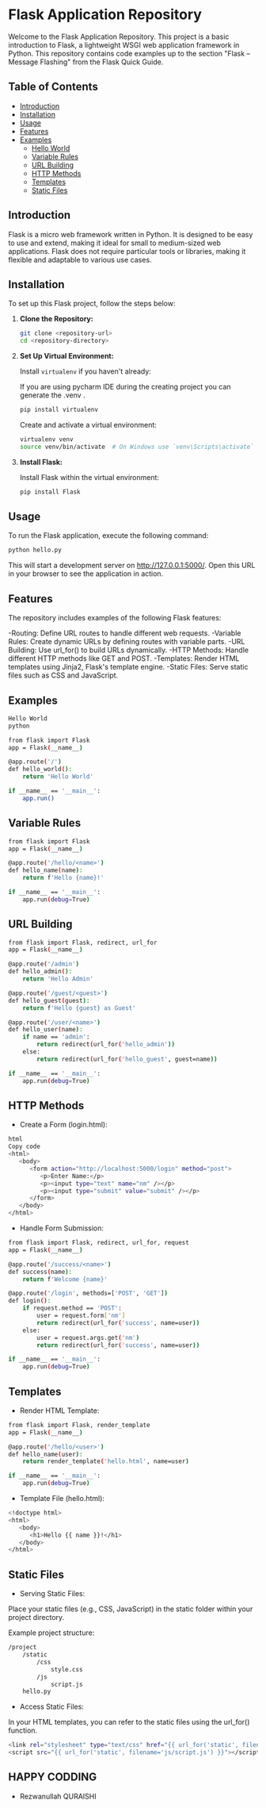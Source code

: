 # Flask Application Repository

Welcome to the Flask Application Repository. This project is a basic introduction to Flask, a lightweight WSGI web application framework in Python. This repository contains code examples up to the section "Flask – Message Flashing" from the Flask Quick Guide.

## Table of Contents

- [Introduction](#introduction)
- [Installation](#installation)
- [Usage](#usage)
- [Features](#features)
- [Examples](#examples)
  - [Hello World](#hello-world)
  - [Variable Rules](#variable-rules)
  - [URL Building](#url-building)
  - [HTTP Methods](#http-methods)
  - [Templates](#templates)
  - [Static Files](#static-files)

## Introduction

Flask is a micro web framework written in Python. It is designed to be easy to use and extend, making it ideal for small to medium-sized web applications. Flask does not require particular tools or libraries, making it flexible and adaptable to various use cases.

## Installation

To set up this Flask project, follow the steps below:

1. **Clone the Repository:**

    ```sh
    git clone <repository-url>
    cd <repository-directory>
    ```

2. **Set Up Virtual Environment:**

    Install `virtualenv` if you haven't already:

    If you are using pycharm IDE during the creating project you can generate the .venv .
    ```sh
    pip install virtualenv
    ```

    Create and activate a virtual environment:

    ```sh
    virtualenv venv
    source venv/bin/activate  # On Windows use `venv\Scripts\activate`
    ```

3. **Install Flask:**

    Install Flask within the virtual environment:

    ```sh
    pip install Flask
    ```
## Usage

To run the Flask application, execute the following command:

```sh
python hello.py
```
This will start a development server on http://127.0.0.1:5000/. Open this URL in your browser to see the application in action.

## Features
The repository includes examples of the following Flask features:

-Routing: Define URL routes to handle different web requests.
-Variable Rules: Create dynamic URLs by defining routes with variable parts.
-URL Building: Use url_for() to build URLs dynamically.
-HTTP Methods: Handle different HTTP methods like GET and POST.
-Templates: Render HTML templates using Jinja2, Flask's template engine.
-Static Files: Serve static files such as CSS and JavaScript.

## Examples

```sh
Hello World
python

from flask import Flask
app = Flask(__name__)

@app.route('/')
def hello_world():
    return 'Hello World'

if __name__ == '__main__':
    app.run()
```
## Variable Rules
```sh
from flask import Flask
app = Flask(__name__)

@app.route('/hello/<name>')
def hello_name(name):
    return f'Hello {name}!'

if __name__ == '__main__':
    app.run(debug=True)
```
## URL Building

```sh
from flask import Flask, redirect, url_for
app = Flask(__name__)

@app.route('/admin')
def hello_admin():
    return 'Hello Admin'

@app.route('/guest/<guest>')
def hello_guest(guest):
    return f'Hello {guest} as Guest'

@app.route('/user/<name>')
def hello_user(name):
    if name == 'admin':
        return redirect(url_for('hello_admin'))
    else:
        return redirect(url_for('hello_guest', guest=name))

if __name__ == '__main__':
    app.run(debug=True)
```
## HTTP Methods
- Create a Form (login.html):
```sh
html
Copy code
<html>
   <body>
      <form action="http://localhost:5000/login" method="post">
         <p>Enter Name:</p>
         <p><input type="text" name="nm" /></p>
         <p><input type="submit" value="submit" /></p>
      </form>
   </body>
</html>
```
- Handle Form Submission:
```sh
from flask import Flask, redirect, url_for, request
app = Flask(__name__)

@app.route('/success/<name>')
def success(name):
    return f'Welcome {name}'

@app.route('/login', methods=['POST', 'GET'])
def login():
    if request.method == 'POST':
        user = request.form['nm']
        return redirect(url_for('success', name=user))
    else:
        user = request.args.get('nm')
        return redirect(url_for('success', name=user))

if __name__ == '__main__':
    app.run(debug=True)
```
## Templates
- Render HTML Template:

```sh
from flask import Flask, render_template
app = Flask(__name__)

@app.route('/hello/<user>')
def hello_name(user):
    return render_template('hello.html', name=user)

if __name__ == '__main__':
    app.run(debug=True)
```
- Template File (hello.html):

```sh
<!doctype html>
<html>
   <body>
      <h1>Hello {{ name }}!</h1>
   </body>
</html>
```
## Static Files

- Serving Static Files:

Place your static files (e.g., CSS, JavaScript) in the static folder within your project directory.

Example project structure:

```sh
/project
    /static
        /css
            style.css
        /js
            script.js
    hello.py
```
- Access Static Files:

In your HTML templates, you can refer to the static files using the url_for() function.

```sh
<link rel="stylesheet" type="text/css" href="{{ url_for('static', filename='css/style.css') }}">
<script src="{{ url_for('static', filename='js/script.js') }}"></script>
```
## HAPPY CODDING
 - Rezwanullah QURAISHI



